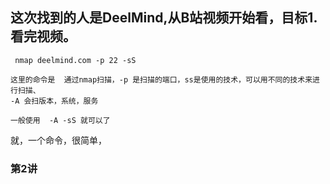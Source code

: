 
## 这次找到的人是DeelMind,从B站视频开始看，目标1.看完视频。



```
 nmap deelmind.com -p 22 -sS 

这里的命令是  通过nmap扫描，-p 是扫描的端口，ss是使用的技术，可以用不同的技术来进行扫描、
-A 会扫版本，系统，服务

一般使用  -A -sS 就可以了
````

就，一个命令，很简单，

### 第2讲 
